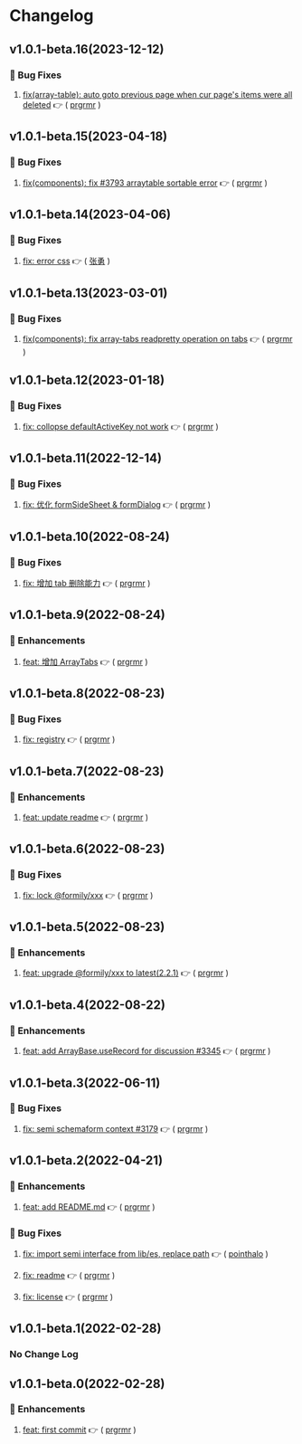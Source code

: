 # Changelog

## v1.0.1-beta.16(2023-12-12)

### :bug: Bug Fixes

1. [fix(array-table): auto goto previous page when cur page's items were all deleted](https://github.com/formilyjs/semi/commit/9a12be9) :point_right: ( [prgrmr](https://github.com/prgrmr) )

## v1.0.1-beta.15(2023-04-18)

### :bug: Bug Fixes

1. [fix(components): fix #3793 arraytable sortable error](https://github.com/formilyjs/semi/commit/d5ecd93) :point_right: ( [prgrmr](https://github.com/prgrmr) )

## v1.0.1-beta.14(2023-04-06)

### :bug: Bug Fixes

1. [fix: error css](https://github.com/formilyjs/semi/commit/ab50b52) :point_right: ( [张勇](https://github.com/张勇) )

## v1.0.1-beta.13(2023-03-01)

### :bug: Bug Fixes

1. [fix(components): fix array-tabs readpretty operation on tabs](https://github.com/formilyjs/semi/commit/64c9f72) :point_right: ( [prgrmr](https://github.com/prgrmr) )

## v1.0.1-beta.12(2023-01-18)

### :bug: Bug Fixes

1. [fix: collopse defaultActiveKey not work](https://github.com/formilyjs/semi/commit/dbfcb75) :point_right: ( [prgrmr](https://github.com/prgrmr) )

## v1.0.1-beta.11(2022-12-14)

### :bug: Bug Fixes

1. [fix: 优化 formSideSheet & formDialog](https://github.com/formilyjs/semi/commit/8000c3c) :point_right: ( [prgrmr](https://github.com/prgrmr) )

## v1.0.1-beta.10(2022-08-24)

### :bug: Bug Fixes

1. [fix: 增加 tab 删除能力](https://github.com/formilyjs/semi/commit/4744c7a) :point_right: ( [prgrmr](https://github.com/prgrmr) )

## v1.0.1-beta.9(2022-08-24)

### :tada: Enhancements

1. [feat: 增加 ArrayTabs](https://github.com/formilyjs/semi/commit/b355957) :point_right: ( [prgrmr](https://github.com/prgrmr) )

## v1.0.1-beta.8(2022-08-23)

### :bug: Bug Fixes

1. [fix: registry](https://github.com/formilyjs/semi/commit/c9b53e8) :point_right: ( [prgrmr](https://github.com/prgrmr) )

## v1.0.1-beta.7(2022-08-23)

### :tada: Enhancements

1. [feat: update readme](https://github.com/formilyjs/semi/commit/7092dfe) :point_right: ( [prgrmr](https://github.com/prgrmr) )

## v1.0.1-beta.6(2022-08-23)

### :bug: Bug Fixes

1. [fix: lock @formily/xxx](https://github.com/formilyjs/semi/commit/e3c0332) :point_right: ( [prgrmr](https://github.com/prgrmr) )

## v1.0.1-beta.5(2022-08-23)

### :tada: Enhancements

1. [feat: upgrade @formily/xxx to latest(2.2.1)](https://github.com/formilyjs/semi/commit/ffb196e) :point_right: ( [prgrmr](https://github.com/prgrmr) )

## v1.0.1-beta.4(2022-08-22)

### :tada: Enhancements

1. [feat: add ArrayBase.useRecord for discussion #3345](https://github.com/formilyjs/semi/commit/d066b32) :point_right: ( [prgrmr](https://github.com/prgrmr) )

## v1.0.1-beta.3(2022-06-11)

### :bug: Bug Fixes

1. [fix: semi schemaform context #3179](https://github.com/formilyjs/semi/commit/7500eda) :point_right: ( [prgrmr](https://github.com/prgrmr) )

## v1.0.1-beta.2(2022-04-21)

### :tada: Enhancements

1. [feat: add README.md](https://github.com/formilyjs/semi/commit/460c13a) :point_right: ( [prgrmr](https://github.com/prgrmr) )

### :bug: Bug Fixes

1. [fix: import semi interface from lib/es, replace path](https://github.com/formilyjs/semi/commit/7228fd2) :point_right: ( [pointhalo](https://github.com/pointhalo) )

1. [fix: readme](https://github.com/formilyjs/semi/commit/8b6b303) :point_right: ( [prgrmr](https://github.com/prgrmr) )

1. [fix: license](https://github.com/formilyjs/semi/commit/1ad83ea) :point_right: ( [prgrmr](https://github.com/prgrmr) )

## v1.0.1-beta.1(2022-02-28)

### No Change Log

## v1.0.1-beta.0(2022-02-28)

### :tada: Enhancements

1. [feat: first commit](https://github.com/formilyjs/semi/commit/83fd8db) :point_right: ( [prgrmr](https://github.com/prgrmr) )
